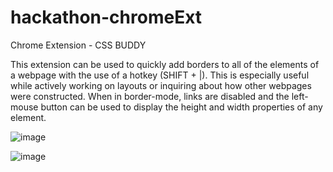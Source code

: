 # hackathon-chromeExt

Chrome Extension - CSS BUDDY

This extension can be used to quickly add borders to all of the elements of a webpage with the use of a hotkey (SHIFT + |). This is especially useful while actively working on layouts or inquiring about how other webpages were constructed. When in border-mode, links are disabled and the left-mouse button can be used to display the height and width properties of any element. 

![image](https://user-images.githubusercontent.com/92418658/195879148-393145a8-fb49-4ba7-b00b-7c8e54344260.png)

![image](https://user-images.githubusercontent.com/92418658/195877387-c7c7398b-c95b-45d9-ba4b-b21fd62dca0d.png)
